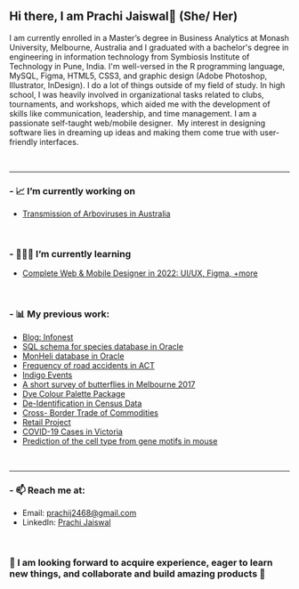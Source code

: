 ## Hi there,   I am Prachi Jaiswal👋 (She/ Her)

I am currently enrolled in a Master’s degree in Business Analytics at Monash University, Melbourne, Australia and I graduated with a bachelor's degree in engineering in information technology from Symbiosis Institute of Technology in Pune, India. I'm well-versed in the R programming language, MySQL, Figma, HTML5, CSS3, and graphic design (Adobe Photoshop, Illustrator, InDesign). I do a lot of things outside of my field of study. In high school, I was heavily involved in organizational tasks related to clubs, tournaments, and workshops, which aided me with the development of skills like communication, leadership, and time management. I am a passionate self-taught web/mobile designer.  My interest in designing software lies in dreaming up ideas and making them come true with user-friendly interfaces.

<br />
<hr>



### - 📈 I’m currently working on 


- [Transmission of Arboviruses in Australia](https://github.com/pjai0005/Analysis-on-Arbovirus-Transmission)


<br />



### - 👩🏻‍💻 I’m currently learning 


- [Complete Web & Mobile Designer in 2022: UI/UX, Figma, +more](https://www.udemy.com/course/complete-web-designer-mobile-designer-zero-to-mastery/)


<br />




### - 📊 My previous work:


- [Blog: Infonest](https://pjai0005-blog1.netlify.app/)
- [SQL schema for species database in Oracle]()
- [MonHeli database in Oracle]()
- [Frequency of road accidents in ACT]()
- [Indigo Events](https://www.figma.com/file/h3J93Wx0H1Lq5DYyvYYsi3/Indigo-Events?node-id=0%3A1)
- [A short survey of butterflies in Melbourne 2017](https://github.com/pjai0005/short-survey-butterflies/tree/main)
- [Dye Colour Palette Package]()
- [De-Identification in Census Data]()
- [Cross- Border Trade of Commodities](https://github.com/pjai0005/5513assignment4_Team_Nemo)
- [Retail Project]()
- [COVID-19 Cases in Victoria]()
- [Prediction of the cell type from gene motifs in mouse]()




<br />
<hr>


### - 📫 Reach me at:
- Email: prachij2468@gmail.com
- LinkedIn: [Prachi Jaiswal](https://www.linkedin.com/in/prachi-jaiswal-a07b66161/)


<br />

### 📌 I am looking forward to acquire experience, eager to learn new things, and collaborate and build amazing products 💼



